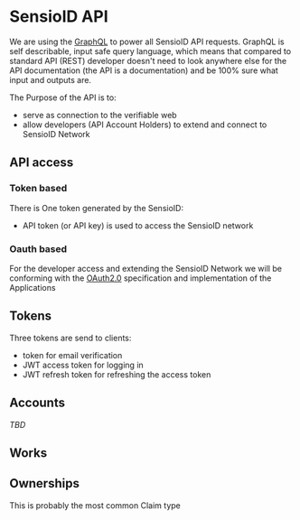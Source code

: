 # SensioID API

We are using the [GraphQL](https://graphql.org/) to power all SensioID API requests. GraphQL is self describable, input safe query language, which means that compared to standard API (REST) developer doesn't need to look anywhere else for the API documentation (the API is a documentation) and be 100% sure what input and outputs are.

The Purpose of the API is to:

- serve as connection to the verifiable web
- allow developers (API Account Holders) to extend and connect to SensioID Network

## API access

### Token based

There is One token generated by the SensioID:

- API token (or API key) is used to access the SensioID network

### Oauth based

For the developer access and extending the SensioID Network we will be conforming with the [OAuth2.0](https://oauth.net/2/) specification and implementation of the Applications

## Tokens

Three tokens are send to clients:

- token for email verification
- JWT access token for logging in
- JWT refresh token for refreshing the access token

## Accounts

_TBD_

## Works

## Ownerships

This is probably the most common Claim type
